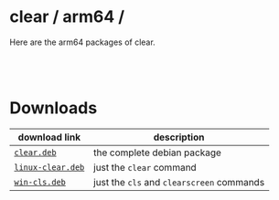 # clear / arm64 /
Here are the arm64 packages of clear.
<br /><br /><br /><br />

# Downloads
| download link | description |
-------- | -------- | 
| [`clear.deb`](https://github.com/mrehfeld-code/clear/raw/main/arm64/clear.deb) | the complete debian package | 
| [`linux-clear.deb`](https://github.com/mrehfeld-code/clear/raw/main/arm64/linux-clear.deb) | just the `clear` command |
| [`win-cls.deb`](https://github.com/mrehfeld-code/clear/raw/main/arm64/win-cls.deb) | just the `cls` and `clearscreen` commands |
